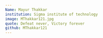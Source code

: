 ```yaml
---
Name: Mayur Thakkar
institution: Sigma institute of technology
image: MThakkar121.jpg 
quote: Defeat never, Victory forever
github: MThakkar121
---
```

